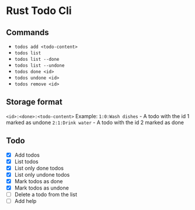 # Rust Todo Cli

## Commands
- `todos add <todo-content>`
- `todos list`
- `todos list --done`
- `todos list --undone`
- `todos done <id>`
- `todos undone <id>`
- `todos remove <id>`

## Storage format
`<id>:<done>:<todo-content>`
Example:
`1:0:Wash dishes` - A todo with the id 1 marked as undone
`2:1:Drink water` - A todo with the id 2 marked as done

## Todo
- [x] Add todos
- [x] List todos
- [x] List only done todos
- [x] List only undone todos
- [x] Mark todos as done
- [x] Mark todos as undone
- [ ] Delete a todo from the list
- [ ] Add help
